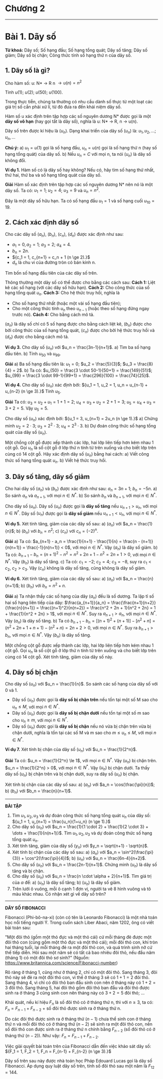 # Chương 2
---
# Bài 1. Dãy số

**Từ khoá:** Dãy số; Số hạng đầu; Số hạng tổng quát; Dãy số tăng; Dãy số giảm; Dãy số bị chặn; Công thức tính số hạng thứ n của dãy số.

## 1. Dãy số là gì?

Cho hàm số: u: N\* $\rightarrow$ R
n $\rightarrow u(n) = n^2$

Tính $u(1)$; $u(2)$; $u(50)$; $u(100)$.

Trong thực tiễn, chúng ta thường có nhu cầu dành số thực từ một loạt các giá trị số cần phải xử lí, từ đó đưa ra đến khái niệm dãy số.

Hàm số u xác định trên tập hợp các số nguyên dương N\* được gọi là một **dãy số vô hạn** (hay gọi tắt là dãy số), nghĩa là u: N\* $\rightarrow$ R, n $\rightarrow$ u(n).

Dãy số trên được kí hiệu là $(u_n)$.
Dạng khai triển của dãy số $(u_n)$ là: $u_1, u_2, ...; u_n, ...$

**Chú ý:**
a) $u_1 = u(1)$ gọi là số hạng đầu, $u_n = u(n)$ gọi là số hạng thứ n (hay số hạng tổng quát) của dãy số.
b) Nếu $u_n = C$ với mọi n, ta nói $(u_n)$ là dãy số không đổi.

**Ví dụ 1.** Hàm số có là dãy số hay không? Nếu có, hãy tìm số hạng thứ nhất, thứ hai, thứ ba và số hạng tổng quát của dãy số.

**Giải**
Hàm số xác định trên tập hợp các số nguyên dương N\* nên nó là một dãy số.
Ta có: $u_1 = 1$; $u_2 = 4$; $u_3 = 9$ và $u_n = n^2$.

Đây là một dãy số hữu hạn. Ta có số hạng đầu $u_1 = 1$ và số hạng cuối $u_{10} = 19$.

## 2. Cách xác định dãy số

Cho các dãy số $(a_n)$, $(b_n)$, $(c_n)$, $(d_n)$ được xác định như sau:
*   $a_1 = 0, a_2 = 1$; $a_3 = 2$; $a_4 = 4$.
*   $b_n = 2n$.
*   $\{c_1 = 1, c_{n+1} = c_n + 1 (n \ge 2).}$
*   $d_n$ là chu vi của đường tròn có bán kính n.

Tìm bốn số hạng đầu tiên của các dãy số trên.

Thông thường một dãy số có thể được cho bằng các cách sau:
**Cách 1:** Liệt kê các số hạng (với các dãy số hữu hạn).
**Cách 2:** Cho công thức của số hạng tổng quát $u_n$.
**Cách 3:** Cho hệ thức truy hồi, nghĩa là
*   Cho số hạng thứ nhất (hoặc một vài số hạng đầu tiên);
*   Cho một công thức tính $u_n$ theo $u_{n-1}$ (hoặc theo số hạng đứng ngay trước nó).
**Cách 4:** Cho bằng cách mô tả.

$(a_n)$ là dãy số chỉ có 5 số hạng được cho bằng cách liệt kê, $(b_n)$ được cho bởi công thức của số hạng tổng quát, $(c_n)$ được cho bởi hệ thức truy hồi và $(d_n)$ được cho bằng cách mô tả.

**Ví dụ 3.** Cho dãy số $(u_n)$ với $u_n = \frac{3n-1}{n+1}$.
a) Tìm ba số hạng đầu tiên.
b) Tính $u_{50}$ và $u_{99}$.

**Giải**
a) Ba số hạng đầu tiên là: $u_1 = 0$; $u_2 = \frac{5}{3}$; $u_3 = \frac{8}{4} = 2$.
b) Ta có: $u_{50} = \frac{3 \cdot 50-1}{50+1} = \frac{149}{51}$; $u_{99} = \frac{3 \cdot 99-1}{99+1} = \frac{296}{100} = \frac{74}{25}$.

**Ví dụ 4.** Cho dãy số $(u_n)$ xác định bởi: $\{u_1 = 1, u_2 = 1, u_n = u_{n-1} + u_{n-2} (n \ge 3).}$
Tính $u_5$.

**Giải**
Ta có: $u_3 = u_2 + u_1 = 1 + 1 = 2$; $u_4 = u_3 + u_2 = 2 + 1 = 3$; $u_5 = u_4 + u_3 = 3 + 2 = 5$.
Vậy $u_5 = 5$.

Cho dãy số $(u_n)$ xác định bởi: $\{u_1 = 3, u_{n+1} = 2u_n (n \ge 1).}$
a) Chứng minh $u_2 = 2 \cdot 3$; $u_3 = 2^2 \cdot 3$; $u_4 = 2^3 \cdot 3$.
b) Dự đoán công thức số hạng tổng quát của dãy số $(u_n)$.

Một chồng cột gỗ được xếp thành các lớp, hai lớp liên tiếp hơn kém nhau 1 cột gỗ. Gọi $u_n$ là số cột gỗ ở lớp thứ n tính từ trên xuống và cho biết lớp trên cùng có 14 cột gỗ. Hãy xác định dãy số $(u_n)$ bằng hai cách:
a) Viết công thức số hạng tổng quát $u_n$.
b) Viết hệ thức truy hồi.

## 3. Dãy số tăng, dãy số giảm

Cho hai dãy số $(a_n)$ và $(b_n)$ được xác định như sau: $a_n = 3n + 1$; $b_n = -5n$.
a) So sánh $a_n$ và $a_{n+1}$, với mọi $n \in N^*$.
b) So sánh $b_n$ và $b_{n+1}$, với mọi $n \in N^*$.

Cho dãy số $(u_n)$.
Dãy số $(u_n)$ được gọi là **dãy số tăng** nếu $u_{n+1} > u_n$, với mọi $n \in N^*$.
Dãy số $(u_n)$ được gọi là **dãy số giảm** nếu $u_{n+1} < u_n$, với mọi $n \in N^*$.

**Ví dụ 5.** Xét tính tăng, giảm của các dãy số sau:
a) $(a_n)$ với $a_n = \frac{1}{n}$;
b) $(b_n)$ với $b_n = n^2$;
c) $(c_n)$ với $c_n = (-2)^n$.

**Giải**
a) Ta có: $a_{n+1} - a_n = \frac{1}{n+1} - \frac{1}{n} = \frac{n - (n+1)}{n(n+1)} = \frac{-1}{n(n+1)} < 0$, với mọi $n \in N^*$. Vậy $(a_n)$ là dãy số giảm.
b) Ta có: $b_{n+1} - b_n = (n+1)^2 - n^2 = n^2 + 2n + 1 - n^2 = 2n + 1 > 0$, với mọi $n \in N^*$. Vậy $(b_n)$ là dãy số tăng.
c) Ta có: $c_1 = -2$; $c_2 = 4$; $c_3 = -8$, suy ra $c_1 < c_2$, $c_2 > c_3$. Vậy $(c_n)$ không là dãy số tăng, cũng không là dãy số giảm.

**Ví dụ 6.** Xét tính tăng, giảm của các dãy số sau:
a) $(a_n)$ với $a_n = \frac{n}{n+1}$;
b) $(b_n)$ với $b_n = n^2 + n$.

**Giải**
a) Ta nhận thấy các số hạng của dãy $(a_n)$ đều là số dương. Ta lập tỉ số hai số hạng liên tiếp của dãy: $\frac{a_{n+1}}{a_n} = \frac{\frac{n+1}{n+2}}{\frac{n}{n+1}} = \frac{(n+1)^2}{n(n+2)} = \frac{n^2 + 2n + 1}{n^2 + 2n} = 1 + \frac{1}{n^2 + 2n} > 1$, với mọi $n \in N^*$. Suy ra $a_{n+1} > a_n$, với mọi $n \in N^*$. Vậy $(a_n)$ là dãy số tăng.
b) Ta có $b_{n+1} - b_n = [(n+1)^2 + (n+1)] - [n^2 + n] = (n^2 + 2n + 1 + n + 1) - (n^2 + n) = 2n + 2 > 0$, với mọi $n \in N^*$. Suy ra $b_{n+1} > b_n$, với mọi $n \in N^*$. Vậy $(b_n)$ là dãy số tăng.

Một chồng cột gỗ được xếp thành các lớp, hai lớp liên tiếp hơn kém nhau 1 cột gỗ. Gọi $u_n$ là số cột gỗ ở lớp thứ n tính từ trên xuống và cho biết lớp trên cùng có 14 cột gỗ. Xét tính tăng, giảm của dãy số này.

## 4. Dãy số bị chặn

Cho dãy số $(u_n)$ với $u_n = \frac{1}{n}$. So sánh các số hạng của dãy số với 0 và 1.

*   Dãy số $(u_n)$ được gọi là **dãy số bị chặn trên** nếu tồn tại một số M sao cho $u_n \le M$, với mọi $n \in N^*$.
*   Dãy số $(u_n)$ được gọi là **dãy số bị chặn dưới** nếu tồn tại một số m sao cho $u_n \ge m$, với mọi $n \in N^*$.
*   Dãy số $(u_n)$ được gọi là **dãy số bị chặn** nếu nó vừa bị chặn trên vừa bị chặn dưới, nghĩa là tồn tại các số M và m sao cho $m \le u_n \le M$, với mọi $n \in N^*$.

**Ví dụ 7.** Xét tính bị chặn của dãy số $(u_n)$ với $u_n = \frac{1}{2^n}$.

**Giải**
Ta có: $u_n = \frac{1}{2^n} \le 1$, với mọi $n \in N^*$. Vậy $(u_n)$ bị chặn trên.
$u_n = \frac{1}{2^n} > 0$, với mọi $n \in N^*$. Vậy $(u_n)$ bị chặn dưới.
Ta thấy dãy số $(u_n)$ bị chặn trên và bị chặn dưới, suy ra dãy số $(u_n)$ bị chặn.

Xét tính bị chặn của các dãy số sau:
a) $(a_n)$ với $a_n = \cos(\frac{\pi}{n})$;
b) $(b_n)$ với $b_n = \frac{n}{n+1}$.

---

**BÀI TẬP**

1.  Tìm $u_1, u_2, u_3$ và dự đoán công thức số hạng tổng quát $u_n$ của dãy số: $\{u_1 = 1, u_{n+1} = \frac{u_n}{1+u_n} (n \ge 1).}$
2.  Cho dãy số $(u_n)$ với $u_n = \frac{1}{1 \cdot 2} + \frac{1}{2 \cdot 3} + \dots + \frac{1}{n(n+1)}$. Tìm $u_1, u_2, u_3$ và dự đoán công thức số hạng tổng quát $u_n$.
3.  Xét tính tăng, giảm của dãy số $(y_n)$ với $y_n = \sqrt{n+1} - \sqrt{n}$.
4.  Xét tính bị chặn của các dãy số sau:
    a) $(a_n)$ với $a_n = \sin^2(\frac{\pi}{3}) + \cos^2(\frac{\pi}{4})$;
    b) $(u_n)$ với $u_n = \frac{6n-4}{n+2}$.
5.  Cho dãy số $(u_n)$ với $u_n = \frac{2n-1}{n+1}$.
    Chứng minh $(u_n)$ là dãy số tăng và bị chặn.
6.  Cho dãy số $(u_n)$ với $u_n = \frac{n \cdot \alpha + 2}{n+1}$. Tìm giá trị của $\alpha$ để:
    a) $(u_n)$ là dãy số tăng;
    b) $(u_n)$ là dãy số giảm.
7.  Trên lưới ô vuông, mỗi ô cạnh 1 đơn vị, người ta vẽ 8 hình vuông và tô màu khác nhau. Có nhận xét gì về dãy số trên?

---

**DÃY SỐ FIBONACCI**

Fibonacci (Phi-bô-na-xi) (còn có tên là Leonardo Fibonacci) là một nhà toán học nổi tiếng người Ý. Trong cuốn sách Liber Abaci, năm 1202, ông có viết bài toán sau:

"Một đôi thỏ (gồm một thỏ đực và một thỏ cái) cứ mỗi tháng đẻ được một đôi thỏ con (cũng gồm một thỏ đực và một thỏ cái); mỗi đôi thỏ con, khi tròn hai tháng tuổi, lại mỗi tháng đẻ ra một đôi thỏ con, và quá trình sinh nở cứ thế tiếp diễn. Hỏi sau một năm sẽ có tất cả bao nhiêu đôi thỏ, nếu đầu năm (tháng 1) có một đôi thỏ sơ sinh?"
(Nguồn: https://www.britannica.com/science/Fibonacci-number)

Rõ ràng ở tháng 1, cũng như ở tháng 2, chỉ có một đôi thỏ. Sang tháng 3, đôi thỏ này sẽ đẻ ra một đôi thỏ con, vì thế ở tháng 3 sẽ có $1 + 1 = 2$ đôi thỏ. Sang tháng 4, vì chỉ có đôi thỏ ban đầu sinh con nên ở tháng này có $1 + 2 = 3$ đôi thỏ. Sang tháng 5, hai đôi thỏ gồm đôi thỏ ban đầu và đôi thỏ được sinh ra ở tháng 3 cũng sinh con nên tháng này có $3 + 2 = 5$ đôi thỏ; ...

Khái quát, nếu kí hiệu $F_n$ là số đôi thỏ có ở tháng thứ n, thì với $n \ge 3$, ta có:
$F_n = F_{n-1} + F_{n-2}$ + số đôi thỏ được sinh ra ở tháng thứ n.

Do các đôi thỏ được sinh ra ở tháng thứ $(n - 1)$ chưa thể sinh con ở tháng thứ n và mỗi đôi thỏ có ở tháng thứ $(n - 2)$ sẽ sinh ra một đôi thỏ con, nên số đôi thỏ con được sinh ra ở tháng thứ n chính bằng $F_{n-2}$ (số đôi thỏ có ở tháng thứ $(n-2)$).
Như vậy: $F_n = F_{n-1} + F_{n-2}$.

Việc giải quyết bài toán trên của Fibonacci dẫn đến việc khảo sát dãy số: $\{F_1 = 1, F_2 = 1, F_n = F_{n-1} + F_{n-2} (n \ge 3).}$

Dãy số trên sau này được nhà toán học Pháp Edouard Lucas gọi là dãy số Fibonacci.
Áp dụng quy luật dãy số trên, tính số đôi thỏ sau một năm là $F_{12} = 144$.
